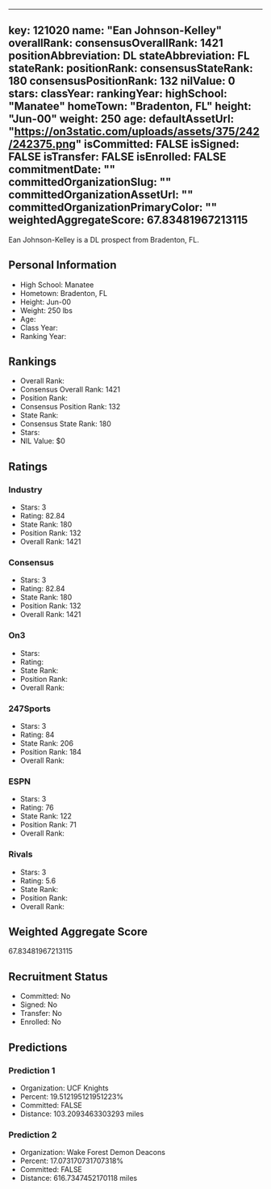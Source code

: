 ---
  key: 121020
  name: "Ean Johnson-Kelley"
  overallRank: 
  consensusOverallRank: 1421
  positionAbbreviation: DL
  stateAbbreviation: FL
  stateRank: 
  positionRank: 
  consensusStateRank: 180
  consensusPositionRank: 132
  nilValue: 0
  stars: 
  classYear: 
  rankingYear: 
  highSchool: "Manatee"
  homeTown: "Bradenton, FL"
  height: "Jun-00"
  weight: 250
  age: 
  defaultAssetUrl: "https://on3static.com/uploads/assets/375/242/242375.png"
  isCommitted: FALSE
  isSigned: FALSE
  isTransfer: FALSE
  isEnrolled: FALSE
  commitmentDate: ""
  committedOrganizationSlug: ""
  committedOrganizationAssetUrl: ""
  committedOrganizationPrimaryColor: ""
  weightedAggregateScore: 67.83481967213115
  ---
  
  Ean Johnson-Kelley is a DL prospect from Bradenton, FL.
  
  ## Personal Information
  - High School: Manatee
  - Hometown: Bradenton, FL
  - Height: Jun-00
  - Weight: 250 lbs
  - Age: 
  - Class Year: 
  - Ranking Year: 
  
  ## Rankings
  - Overall Rank: 
  - Consensus Overall Rank: 1421
  - Position Rank: 
  - Consensus Position Rank: 132
  - State Rank: 
  - Consensus State Rank: 180
  - Stars: 
  - NIL Value: $0
  
  ## Ratings
  
  ### Industry
  - Stars: 3
  - Rating: 82.84
  - State Rank: 180
  - Position Rank: 132
  - Overall Rank: 1421
  
  ### Consensus
  - Stars: 3
  - Rating: 82.84
  - State Rank: 180
  - Position Rank: 132
  - Overall Rank: 1421
  
  ### On3
  - Stars: 
  - Rating: 
  - State Rank: 
  - Position Rank: 
  - Overall Rank: 
  
  ### 247Sports
  - Stars: 3
  - Rating: 84
  - State Rank: 206
  - Position Rank: 184
  - Overall Rank: 
  
  ### ESPN
  - Stars: 3
  - Rating: 76
  - State Rank: 122
  - Position Rank: 71
  - Overall Rank: 
  
  ### Rivals
  - Stars: 3
  - Rating: 5.6
  - State Rank: 
  - Position Rank: 
  - Overall Rank: 
  
  ## Weighted Aggregate Score
  67.83481967213115
  
  ## Recruitment Status
  - Committed: No
  - Signed: No
  - Transfer: No
  - Enrolled: No
  
  
  
  ## Predictions
  
  ### Prediction 1
  - Organization: UCF Knights
  - Percent: 19.512195121951223%
  - Committed: FALSE
  - Distance: 103.2093463303293 miles
  
  ### Prediction 2
  - Organization: Wake Forest Demon Deacons
  - Percent: 17.073170731707318%
  - Committed: FALSE
  - Distance: 616.7347452170118 miles
  